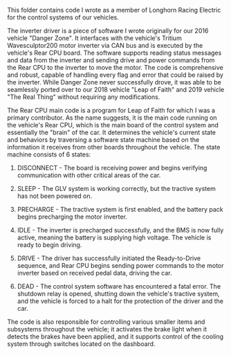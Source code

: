 This folder contains code I wrote as a member of Longhorn Racing Electric for the control systems of our vehicles.

The inverter driver is a piece of software I wrote originally for our 2016 vehicle "Danger Zone". It interfaces with the vehicle's Tritium Wavesculptor200 motor inverter via CAN bus and is executed by the vehicle's Rear CPU board. The software supports reading status messages and data from the inverter and sending drive and power commands from the Rear CPU to the inverter to move the motor. The code is comprehensive and robust, capable of handling every flag and error that could be raised by the inverter. While Danger Zone never successfully drove, it was able to be seamlessly ported over to our 2018 vehicle "Leap of Faith" and 2019 vehicle "The Real Thing" without requiring any modifications.

The Rear CPU main code is a program for Leap of Faith for which I was a primary contributor. As the name suggests, it is the main code running on the vehicle's Rear CPU, which is the main board of the control system and essentially the "brain" of the car. It determines the vehicle's current state and behaviors by traversing a software state machine based on the information it receives from other boards throughout the vehicle. The state machine consists of 6 states: 

1) DISCONNECT - The board is receiving power and begins verifying communication with other critical areas of the car.

2) SLEEP - The GLV system is working correctly, but the tractive system has not been powered on.

3) PRECHARGE - The tractive system is first enabled, and the battery pack begins precharging the motor inverter.

4) IDLE - The inverter is precharged successfully, and the BMS is now fully active, meaning the battery is supplying high         voltage. The vehicle is ready to begin driving.

5) DRIVE - The driver has successfully initiated the Ready-to-Drive sequence, and Rear CPU begins sending power commands to the motor inverter based on received pedal data, driving the car.

6) DEAD - The control system software has encountered a fatal error. The shutdown relay is opened, shutting down the vehicle's tractive system, and the vehicle is forced to a halt for the protection of the driver and the car.

The code is also responsible for controlling various smaller items and subsystems throughout the vehicle; it activates the brake light when it detects the brakes have been applied, and it supports control of the cooling system through switches located on the dashboard.
